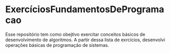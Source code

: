 # ExercíciosFundamentosDeProgramacao
Esse repositório tem como obejtivo exercitar conceitos básicos de desenvolvimento de algoritmos. A partir dessa lista de exrcícios, desenvolvi operações básicas de programação de sistemas.
